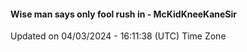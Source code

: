 #### Wise man says only fool rush in - McKidKneeKaneSir
Updated on 04/03/2024 - 16:11:38 (UTC) Time Zone
